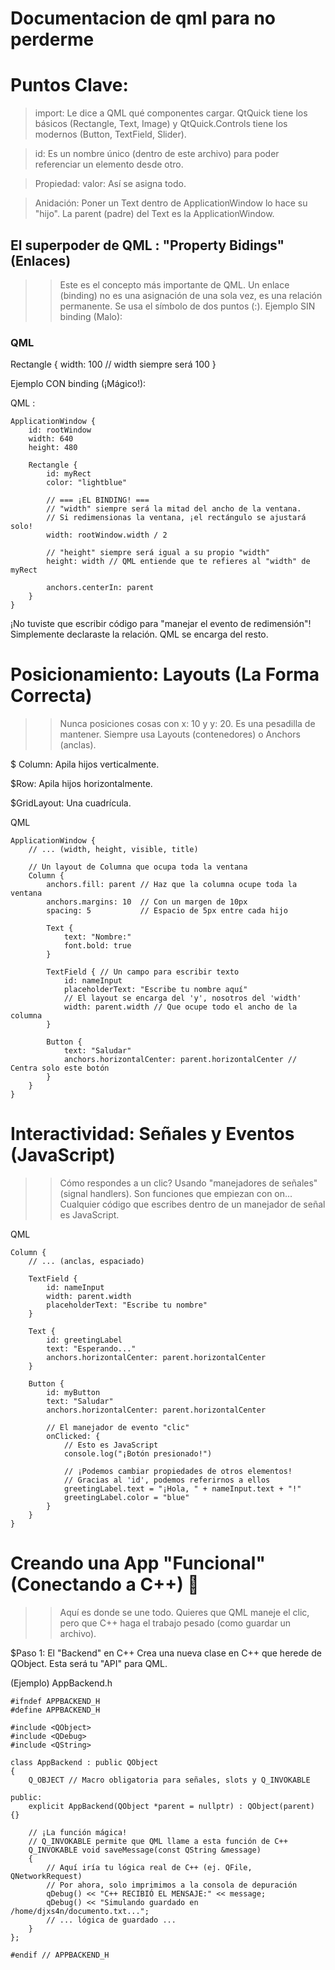 # Documentacion de qml para no perderme


# Puntos Clave:

>import: Le dice a QML qué componentes cargar. QtQuick tiene los básicos (Rectangle, Text, Image) y QtQuick.Controls tiene los modernos (Button, TextField, Slider).

>id: Es un nombre único (dentro de este archivo) para poder referenciar un elemento desde otro.

>Propiedad: valor: Así se asigna todo.

>Anidación: Poner un Text dentro de ApplicationWindow lo hace su "hijo". La parent (padre) del Text es la ApplicationWindow.

## El superpoder de QML : "Property Bidings" (Enlaces)


>>Este es el concepto más importante de QML. Un enlace (binding) no es una asignación de una sola vez, es una relación permanente. Se usa el símbolo de dos puntos (:). Ejemplo SIN binding (Malo):

### QML

Rectangle {
    width: 100 // width siempre será 100
}

Ejemplo CON binding (¡Mágico!):

QML :

    ApplicationWindow {
        id: rootWindow
        width: 640
        height: 480

        Rectangle {
            id: myRect
            color: "lightblue"

            // === ¡EL BINDING! ===
            // "width" siempre será la mitad del ancho de la ventana.
            // Si redimensionas la ventana, ¡el rectángulo se ajustará solo!
            width: rootWindow.width / 2 
            
            // "height" siempre será igual a su propio "width"
            height: width // QML entiende que te refieres al "width" de myRect
            
            anchors.centerIn: parent
        }
    }
¡No tuviste que escribir código para "manejar el evento de redimensión"! Simplemente declaraste la relación. QML se encarga del resto.

# Posicionamiento: Layouts (La Forma Correcta)

>>Nunca posiciones cosas con x: 10 y y: 20. Es una pesadilla de mantener. Siempre usa Layouts (contenedores) o Anchors (anclas).

$ Column: Apila hijos verticalmente.

$Row: Apila hijos horizontalmente.

$GridLayout: Una cuadrícula.

QML

    ApplicationWindow {
        // ... (width, height, visible, title)

        // Un layout de Columna que ocupa toda la ventana
        Column {
            anchors.fill: parent // Haz que la columna ocupe toda la ventana
            anchors.margins: 10  // Con un margen de 10px
            spacing: 5           // Espacio de 5px entre cada hijo

            Text {
                text: "Nombre:"
                font.bold: true
            }
            
            TextField { // Un campo para escribir texto
                id: nameInput
                placeholderText: "Escribe tu nombre aquí"
                // El layout se encarga del 'y', nosotros del 'width'
                width: parent.width // Que ocupe todo el ancho de la columna
            }
            
            Button {
                text: "Saludar"
                anchors.horizontalCenter: parent.horizontalCenter // Centra solo este botón
            }
        }
    }

# Interactividad: Señales y Eventos (JavaScript)

>>Cómo respondes a un clic? Usando "manejadores de señales" (signal handlers). Son funciones que empiezan con on... Cualquier código que escribes dentro de un manejador de señal es JavaScript.

QML

    Column {
        // ... (anclas, espaciado)
        
        TextField {
            id: nameInput
            width: parent.width
            placeholderText: "Escribe tu nombre"
        }

        Text {
            id: greetingLabel
            text: "Esperando..."
            anchors.horizontalCenter: parent.horizontalCenter
        }

        Button {
            id: myButton
            text: "Saludar"
            anchors.horizontalCenter: parent.horizontalCenter
            
            // El manejador de evento "clic"
            onClicked: {
                // Esto es JavaScript
                console.log("¡Botón presionado!")
                
                // ¡Podemos cambiar propiedades de otros elementos!
                // Gracias al 'id', podemos referirnos a ellos
                greetingLabel.text = "¡Hola, " + nameInput.text + "!"
                greetingLabel.color = "blue"
            }
        }
    }

# Creando una App "Funcional" (Conectando a C++) 🔧

>>Aquí es donde se une todo. Quieres que QML maneje el clic, pero que C++ haga el trabajo pesado (como guardar un archivo).

$Paso 1: El "Backend" en C++
Crea una nueva clase en C++ que herede de QObject. Esta será tu "API" para QML.

(Ejemplo) AppBackend.h

    #ifndef APPBACKEND_H
    #define APPBACKEND_H

    #include <QObject>
    #include <QDebug>
    #include <QString>

    class AppBackend : public QObject
    {
        Q_OBJECT // Macro obligatoria para señales, slots y Q_INVOKABLE

    public:
        explicit AppBackend(QObject *parent = nullptr) : QObject(parent) {}

        // ¡La función mágica!
        // Q_INVOKABLE permite que QML llame a esta función de C++
        Q_INVOKABLE void saveMessage(const QString &message)
        {
            // Aquí iría tu lógica real de C++ (ej. QFile, QNetworkRequest)
            // Por ahora, solo imprimimos a la consola de depuración
            qDebug() << "C++ RECIBIÓ EL MENSAJE:" << message;
            qDebug() << "Simulando guardado en /home/djxs4n/documento.txt...";
            // ... lógica de guardado ...
        }
    };

    #endif // APPBACKEND_H

